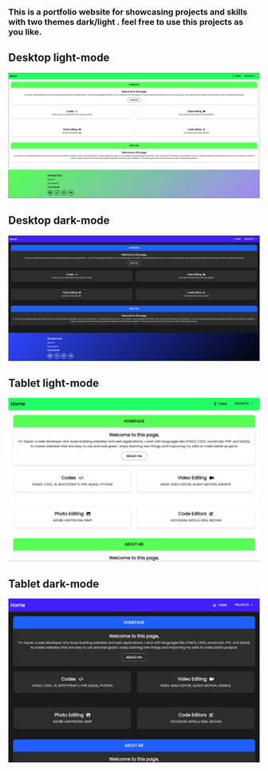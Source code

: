 ### This is a portfolio website for showcasing projects and skills with two themes dark/light . feel free to use this projects as you like.


## Desktop light-mode
<div><img src="desktop-light.png"></div>

## Desktop dark-mode
<div><img src="desktop-dark.png"></div>

## Tablet light-mode
<div><img src="tablet-light.jpg"></div>

## Tablet dark-mode
<div><img src="tablet-dark.jpg"></div>
